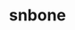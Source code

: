 ---
title: "snbone"
layout: cache
categories: [package, develop]
meta: {"versions": ["develop"], "compilers": ["gcc@=7.3.1"], "oss": ["amzn2"], "platforms": ["linux"], "targets": ["aarch64", "neoverse_n1", "x86_64_v3"], "stacks": ["aws-ahug", "aws-ahug-aarch64", "root"], "num_specs": 14, "num_specs_by_stack": {"root": 14, "aws-ahug-aarch64": 12, "aws-ahug": 2}}
spec_details: [{"hash": "bzut5g2ukyzm2p5aiwbceadswgj4d3h4", "compiler": "gcc@=7.3.1", "versions": ["develop"], "os": "amzn2", "platform": "linux", "target": "aarch64", "variants": ["build_system=makefile"], "stacks": ["root", "aws-ahug-aarch64"], "size": "-", "tarball": "https://binaries.spack.io/develop/build_cache/linux-amzn2-aarch64/gcc-7.3.1/snbone-develop/linux-amzn2-aarch64-gcc-7.3.1-snbone-develop-bzut5g2ukyzm2p5aiwbceadswgj4d3h4.spack"}, {"hash": "6ezaidq4mvv2fjfsy4eiwwthasw46fyx", "compiler": "gcc@=7.3.1", "versions": ["develop"], "os": "amzn2", "platform": "linux", "target": "aarch64", "variants": ["build_system=makefile"], "stacks": ["root", "aws-ahug-aarch64"], "size": "-", "tarball": "https://binaries.spack.io/develop/build_cache/linux-amzn2-aarch64/gcc-7.3.1/snbone-develop/linux-amzn2-aarch64-gcc-7.3.1-snbone-develop-6ezaidq4mvv2fjfsy4eiwwthasw46fyx.spack"}, {"hash": "wljeqosxb7e6lv72uvcrq2eh4b7ln5jd", "compiler": "gcc@=7.3.1", "versions": ["develop"], "os": "amzn2", "platform": "linux", "target": "aarch64", "variants": ["build_system=makefile"], "stacks": ["root", "aws-ahug-aarch64"], "size": "-", "tarball": "https://binaries.spack.io/develop/build_cache/linux-amzn2-aarch64/gcc-7.3.1/snbone-develop/linux-amzn2-aarch64-gcc-7.3.1-snbone-develop-wljeqosxb7e6lv72uvcrq2eh4b7ln5jd.spack"}, {"hash": "3dsumwskutewpvxpa2dngksyo3su3p2a", "compiler": "gcc@=7.3.1", "versions": ["develop"], "os": "amzn2", "platform": "linux", "target": "aarch64", "variants": ["build_system=makefile"], "stacks": ["root", "aws-ahug-aarch64"], "size": "-", "tarball": "https://binaries.spack.io/develop/build_cache/linux-amzn2-aarch64/gcc-7.3.1/snbone-develop/linux-amzn2-aarch64-gcc-7.3.1-snbone-develop-3dsumwskutewpvxpa2dngksyo3su3p2a.spack"}, {"hash": "eaw7yiwemc7qlavhvalck4iv3thdrkh7", "compiler": "gcc@=7.3.1", "versions": ["develop"], "os": "amzn2", "platform": "linux", "target": "aarch64", "variants": ["build_system=makefile"], "stacks": ["root", "aws-ahug-aarch64"], "size": "-", "tarball": "https://binaries.spack.io/develop/build_cache/linux-amzn2-aarch64/gcc-7.3.1/snbone-develop/linux-amzn2-aarch64-gcc-7.3.1-snbone-develop-eaw7yiwemc7qlavhvalck4iv3thdrkh7.spack"}, {"hash": "ptc2r3v4mlj5tvkh5m6l5i5iitktoxez", "compiler": "gcc@=7.3.1", "versions": ["develop"], "os": "amzn2", "platform": "linux", "target": "aarch64", "variants": ["build_system=makefile"], "stacks": ["root", "aws-ahug-aarch64"], "size": "-", "tarball": "https://binaries.spack.io/develop/build_cache/linux-amzn2-aarch64/gcc-7.3.1/snbone-develop/linux-amzn2-aarch64-gcc-7.3.1-snbone-develop-ptc2r3v4mlj5tvkh5m6l5i5iitktoxez.spack"}, {"hash": "6anhfcbpjoabnbpmm3tsiqw2r44xxieq", "compiler": "gcc@=7.3.1", "versions": ["develop"], "os": "amzn2", "platform": "linux", "target": "neoverse_n1", "variants": ["build_system=makefile"], "stacks": ["root", "aws-ahug-aarch64"], "size": "-", "tarball": "https://binaries.spack.io/develop/build_cache/linux-amzn2-neoverse_n1/gcc-7.3.1/snbone-develop/linux-amzn2-neoverse_n1-gcc-7.3.1-snbone-develop-6anhfcbpjoabnbpmm3tsiqw2r44xxieq.spack"}, {"hash": "6qm3oevnykyesrarpfwr4mufmczborrh", "compiler": "gcc@=7.3.1", "versions": ["develop"], "os": "amzn2", "platform": "linux", "target": "neoverse_n1", "variants": ["build_system=makefile"], "stacks": ["root", "aws-ahug-aarch64"], "size": "-", "tarball": "https://binaries.spack.io/develop/build_cache/linux-amzn2-neoverse_n1/gcc-7.3.1/snbone-develop/linux-amzn2-neoverse_n1-gcc-7.3.1-snbone-develop-6qm3oevnykyesrarpfwr4mufmczborrh.spack"}, {"hash": "ppwfvlj2chsu2iq562ej72zkb6jlghby", "compiler": "gcc@=7.3.1", "versions": ["develop"], "os": "amzn2", "platform": "linux", "target": "neoverse_n1", "variants": ["build_system=makefile"], "stacks": ["root", "aws-ahug-aarch64"], "size": "-", "tarball": "https://binaries.spack.io/develop/build_cache/linux-amzn2-neoverse_n1/gcc-7.3.1/snbone-develop/linux-amzn2-neoverse_n1-gcc-7.3.1-snbone-develop-ppwfvlj2chsu2iq562ej72zkb6jlghby.spack"}, {"hash": "owi2pobyp6bs33q7f3dryjmu2cfswsrt", "compiler": "gcc@=7.3.1", "versions": ["develop"], "os": "amzn2", "platform": "linux", "target": "neoverse_n1", "variants": ["build_system=makefile"], "stacks": ["root", "aws-ahug-aarch64"], "size": "-", "tarball": "https://binaries.spack.io/develop/build_cache/linux-amzn2-neoverse_n1/gcc-7.3.1/snbone-develop/linux-amzn2-neoverse_n1-gcc-7.3.1-snbone-develop-owi2pobyp6bs33q7f3dryjmu2cfswsrt.spack"}, {"hash": "rtltmoj2bv7z6c7a6l7anrtddf2iye4m", "compiler": "gcc@=7.3.1", "versions": ["develop"], "os": "amzn2", "platform": "linux", "target": "neoverse_n1", "variants": ["build_system=makefile"], "stacks": ["root", "aws-ahug-aarch64"], "size": "-", "tarball": "https://binaries.spack.io/develop/build_cache/linux-amzn2-neoverse_n1/gcc-7.3.1/snbone-develop/linux-amzn2-neoverse_n1-gcc-7.3.1-snbone-develop-rtltmoj2bv7z6c7a6l7anrtddf2iye4m.spack"}, {"hash": "ibqj6blu3n3acd3h7vm6wd4jkjmrz42v", "compiler": "gcc@=7.3.1", "versions": ["develop"], "os": "amzn2", "platform": "linux", "target": "neoverse_n1", "variants": ["build_system=makefile"], "stacks": ["root", "aws-ahug-aarch64"], "size": "-", "tarball": "https://binaries.spack.io/develop/build_cache/linux-amzn2-neoverse_n1/gcc-7.3.1/snbone-develop/linux-amzn2-neoverse_n1-gcc-7.3.1-snbone-develop-ibqj6blu3n3acd3h7vm6wd4jkjmrz42v.spack"}, {"hash": "3kgk6ihu27dxgh526vwxurm4npgnjew2", "compiler": "gcc@=7.3.1", "versions": ["develop"], "os": "amzn2", "platform": "linux", "target": "x86_64_v3", "variants": ["build_system=makefile"], "stacks": ["aws-ahug", "root"], "size": "-", "tarball": "https://binaries.spack.io/develop/build_cache/linux-amzn2-x86_64_v3/gcc-7.3.1/snbone-develop/linux-amzn2-x86_64_v3-gcc-7.3.1-snbone-develop-3kgk6ihu27dxgh526vwxurm4npgnjew2.spack"}, {"hash": "wdyyah7tpywfxpxh5jxvzjj4x4fnm2as", "compiler": "gcc@=7.3.1", "versions": ["develop"], "os": "amzn2", "platform": "linux", "target": "x86_64_v3", "variants": ["build_system=makefile"], "stacks": ["aws-ahug", "root"], "size": "-", "tarball": "https://binaries.spack.io/develop/build_cache/linux-amzn2-x86_64_v3/gcc-7.3.1/snbone-develop/linux-amzn2-x86_64_v3-gcc-7.3.1-snbone-develop-wdyyah7tpywfxpxh5jxvzjj4x4fnm2as.spack"}]
---